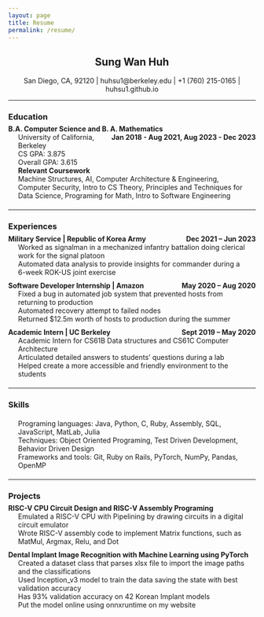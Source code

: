 ```yaml
---
layout: page
title: Resume 
permalink: /resume/
---
```


<link rel="stylesheet" href="resume.css">

<style>
h3                  { font-weight:bold; }
.sub-title         { display:block;margin-bottom:-20px;margin-top:-10px;font-weight:bold; }
.sub-title span    { display:block;float:right; }
.sub-para           { margin:20px; }
</style>
<div id="personal info"> 
<h2 style="text-align: center;">Sung Wan Huh</h2>
<p style="text-align: center;">San Diego, CA, 92120 | huhsu1@berkeley.edu
| +1 (760) 215-0165 | huhsu1.github.io </p>
</div>
<hr>

<div id="education">
<h3> Education</h3>
<p> 
<div class="sub-title">B.A. Computer Science and B. A. Mathematics<span>Jan 2018 - Aug 2021, Aug 2023 - Dec 2023</span></div>
<div class="sub-para">
University of California, Berkeley <br>
CS GPA: 3.875 <br>
Overall GPA: 3.615 <br>
<b>Relevant Coursework</b> <br>
Machine Structures, AI, Computer Architecture & Engineering, Computer Security, Intro to CS Theory,
Principles and Techniques for Data Science, Programing for Math, Intro to Software Engineering
</div>
</p>
</div>
<hr>

<div id="experiences">

<h3> Experiences </h3>
<div class="sub-title">
Military Service | Republic of Korea Army <span> Dec 2021 – Jun 2023 </span> </div>
<div class="sub-para">
Worked as signalman in a mechanized infantry battalion doing clerical work for the signal platoon
<br>
Automated data analysis to provide insights for commander during a 6-week ROK-US joint exercise
</div>

<div class="sub-title">
Software Developer Internship | Amazon <span> May 2020 – Aug 2020 </span> </div>
<div class="sub-para">
Fixed a bug in automated job system that prevented hosts from returning to production <br>
Automated recovery attempt to failed nodes <br>
Returned $12.5m worth of hosts to production during the summer 
</div>

<div class="sub-title">
Academic Intern | UC Berkeley <span> Sept 2019 – May 2020 </span> </div>
<div class="sub-para">
Academic Intern for CS61B Data structures and CS61C Computer Architecture <br>
Articulated detailed answers to students’ questions during a lab <br>
Helped create a more accessible and friendly environment to the students
</div>

</div>
<hr>

<div id="skills">
<h3> Skills </h3>
<div class="sub-para">
Programing languages: Java, Python, C, Ruby, Assembly, SQL, JavaScript, MatLab, Julia <br>
Techniques: Object Oriented Programing, Test Driven Development, Behavior Driven Design <br>
Frameworks and tools: Git, Ruby on Rails, PyTorch, NumPy, Pandas, OpenMP
</div>

</div>
<hr>

<div id="projects">
<h3> Projects </h3>
<div class="sub-title">
RISC-V CPU Circuit Design and RISC-V Assembly Programing
</div>
<div class="sub-para">
Emulated a RISC-V CPU with Pipelining by drawing circuits in a digital circuit emulator <br>
Wrote RISC-V assembly code to implement Matrix functions, such as MatMul, Argmax, Relu, and Dot
</div>

<div class="sub-title">
Dental Implant Image Recognition with Machine Learning using PyTorch
</div>
<div class="sub-para">
Created a dataset class that parses xlsx file to import the image paths and the classifications<br>
Used Inception_v3 model to train the data saving the state with best validation accuracy<br>
Has 93% validation accuracy on 42 Korean Implant models <br>
Put the model online using onnxruntime on my website
</div>

</div>
